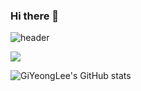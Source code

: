### Hi there 👋

![header](https://capsule-render.vercel.app/api?type=cylinder&color=8A2BE2&height=100&section=header&text=GiYeong&fontSize=50&fontColor=FFFFFF&animation=scaleIn)

<a href="버튼을 눌렀을 때 이동할 링크" target="_blank"><img src="https://img.shields.io/badge/뱃지레이블-배경색?style=뱃지모양&logo=로고&logoColor=로고색상"/></a>

![GiYeongLee's GitHub stats](https://github-readme-stats.vercel.app/api?username=GiYeongLee&show_icons=true&theme=radical)
